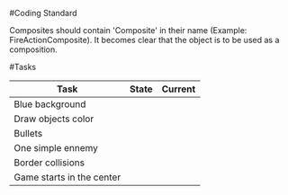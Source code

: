 #Coding Standard

Composites should contain 'Composite' in their name (Example: FireActionComposite). It becomes clear that the object is to be used as a composition.

#Tasks

| Task											 | State | Current |
|----------------------------|-------|---------|
|Blue background						 |       |         |
|Draw objects color	    		 |       |         |
|Bullets           	    		 |       |         |
|One simple ennemy 	    		 |       |         |
|Border collisions 	    		 |       |         |
|Game starts in the center   |       |         |

